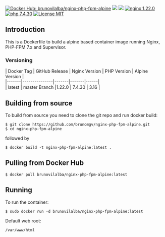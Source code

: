 [![Docker Hub; brunovilalba/nginx-php-fpm-alpine](https://img.shields.io/badge/docker%20hub-brunovilalba%2Fnginx--php--fpm--alpine-blue.svg?&logo=docker&style=for-the-badge)](https://hub.docker.com/r/brunovilalba/nginx-php-fpm-alpine/) [![](https://badges.weareopensource.me/docker/pulls/brunovilalba/nginx-php-fpm-alpine?style=for-the-badge)](https://hub.docker.com/r/brunovilalba/nginx-php-fpm-alpine/) [![](https://img.shields.io/docker/image-size/brunovilalba/nginx-php-fpm-alpine/latest?style=for-the-badge)](https://hub.docker.com/r/brunovilalba/nginx-php-fpm-alpine/) [![nginx 1.22.0](https://img.shields.io/badge/nginx-1.22.0-brightgreen.svg?&logo=nginx&logoColor=white&style=for-the-badge)](https://nginx.org/en/CHANGES) [![php 7.4.30](https://img.shields.io/badge/php--fpm-7.4.30-blue.svg?&logo=php&logoColor=white&style=for-the-badge)](https://secure.php.net/releases/7_4_30.php) [![License MIT](https://img.shields.io/badge/license-MIT-blue.svg?&style=for-the-badge)](https://github.com/brunovilalba/nginx-php-fpm-alpine/blob/master/LICENSE)

## Introduction
This is a Dockerfile to build a alpine based container image running Nginx, PHP-FPM 7.x and Supervisor.

### Versioning
| Docker Tag | GitHub Release | Nginx Version | PHP Version | Alpine Version |\
|-------|---------------|-------|-------|------|\
| latest | master Branch |1.22.0 | 7.4.30 | 3.16 |

## Building from source
To build from source you need to clone the git repo and run docker build:
```
$ git clone https://github.com/brunomgv/nginx-php-fpm-alpine.git
$ cd nginx-php-fpm-alpine
```

followed by
```
$ docker build -t nginx-php-fpm-alpine:latest .
```

## Pulling from Docker Hub
```
$ docker pull brunovilalba/nginx-php-fpm-alpine:latest
```

## Running
To run the container:
```
$ sudo docker run -d brunovilalba/nginx-php-fpm-alpine:latest
```

Default web root:
```
/var/www/html
```
